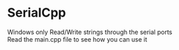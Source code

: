 # SerialCpp
Windows only Read/Write strings through the serial ports </br>
Read the main.cpp file to see how you can use it
